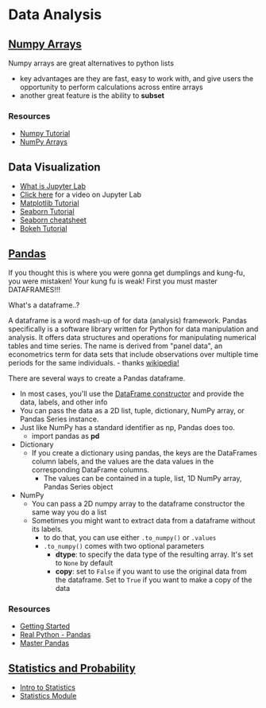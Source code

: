 # Data Analysis

## [Numpy Arrays](https://www.learnpython.org/en/Numpy_Arrays)

Numpy arrays are great alternatives to python lists
- key advantages are they are fast, easy to work with, and give users the opportunity to perform calculations across entire arrays
- another great feature is the ability to **subset**

### Resources

- [Numpy Tutorial](https://www.dataquest.io/blog/numpy-tutorial-python/)
- [NumPy Arrays](https://www.tutorialspoint.com/numpy/index.htm)

## Data Visualization

- [What is Jupyter Lab](https://jupyterlab.readthedocs.io/en/stable/getting_started/overview.html)
- [Click here](https://www.youtube.com/watch?v=A5YyoCKxEOU&feature=youtu.be) for a video on Jupyter Lab
- [Matplotlib Tutorial](https://github.com/rougier/matplotlib-tutorial)
- [Seaborn Tutorial](https://seaborn.pydata.org/tutorial.html)
- [Seaborn cheatsheet](https://s3.amazonaws.com/assets.datacamp.com/blog_assets/Python_Seaborn_Cheat_Sheet.pdf)
- [Bokeh Tutorial](https://hub.gke2.mybinder.org/user/bokeh-bokeh-notebooks-mnh2mjac/notebooks/tutorial/00%20-%20Introduction%20and%20Setup.ipynb)

## [Pandas](https://pandas.pydata.org/pandas-docs/stable/user_guide/10min.html)

If you thought this is where you were gonna get dumplings and kung-fu, you were mistaken! Your kung fu is weak! First you must master DATAFRAMES!!!

What's a dataframe..?

A dataframe is a word mash-up of for data (analysis) framework. Pandas specifically is a software library written for Python for data manipulation and analysis. It offers data structures and operations for manipulating numerical tables and time series. The name is derived from "panel data", an econometrics term for data sets that include observations over multiple time periods for the same individuals. - thanks [wikipedia!](https://en.wikipedia.org/wiki/Pandas_(software)#:~:text=In%20computer%20programming%2C%20pandas%20is,the%20three%2Dclause%20BSD%20license.)

There are several ways to create a Pandas dataframe.
- In most cases, you'll use the [DataFrame constructor](https://pandas.pydata.org/pandas-docs/stable/reference/api/pandas.DataFrame.html) and provide the data, labels, and other info
- You can pass the data as a 2D list, tuple, dictionary, NumPy array, or Pandas Series instance.
- Just like NumPy has a standard identifier as np, Pandas does too. 
  - import pandas as **pd**
- Dictionary
  - If you create a dictionary using pandas, the keys are the DataFrames column labels, and the values are the data values in the corresponding DataFrame columns.
    - The values can be contained in a tuple, list, 1D NumPy array, Pandas Series object
- NumPy
  - You can pass a 2D numpy array to the dataframe constructor the same way you do a list
  - Sometimes you might want to extract data from a dataframe without its labels.
    - to do that, you can use either `.to_numpy()` or `.values`
    - `.to_numpy()` comes with two optional parameters
      - **dtype**: to specify the data type of the resulting array. It's set to `None` by default
      - **copy**: set to `False` if you want to use the original data from the dataframe. Set to `True` if you want to make a copy of the data

### Resources
- [Getting Started](https://pandas.pydata.org/pandas-docs/stable/getting_started/intro_tutorials/index.html)
- [Real Python - Pandas](https://realpython.com/learning-paths/pandas-data-science/)
- [Master Pandas](https://towardsdatascience.com/be-a-more-efficient-data-scientist-today-master-pandas-with-this-guide-ea362d27386)

## [Statistics and Probability](https://www.dataquest.io/blog/basic-statistics-in-python-probability/) 

- [Intro to Statistics](https://www.youtube.com/watch?v=MdHtK7CWpCQ)
- [Statistics Module](https://docs.python.org/3/library/statistics.html)